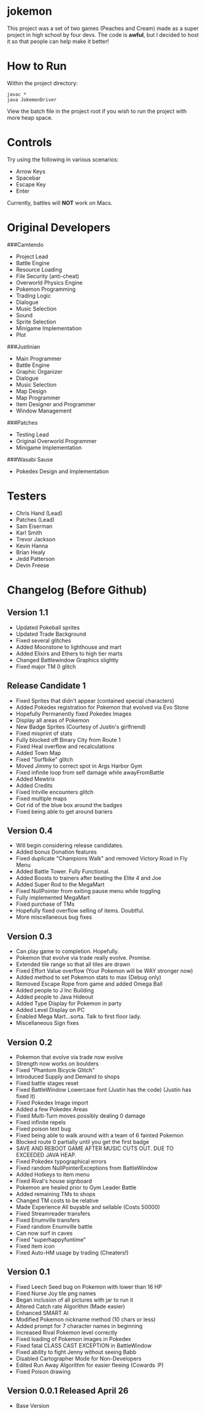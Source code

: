 jokemon
=======

This project was a set of two games (Peaches and Cream) made as a super project in high school by four devs. The code is **awful**, but I decided to host it so that people can help make it better!

How to Run
========
Within the project directory:
```
javac *
java JokemonDriver
```
View the batch file in the project root if you wish to run the project with more heap space.

Controls
========
Try using the following in various scenarios:
+ Arrow Keys
+ Spacebar
+ Escape Key
+ Enter

Currently, battles will **NOT** work on Macs.

Original Developers
======

###Camtendo
+ Project Lead 
+ Battle Engine 
+ Resource Loading
+ File Security (anti-cheat) 
+ Overworld Physics Engine 
+ Pokemon Programming
+ Trading Logic
+ Dialogue
+ Music Selection
+ Sound
+ Sprite Selection
+ Minigame Implementation
+ Plot

###Justinian
+ Main Programmer 
+ Battle Engine
+ Graphic Organizer
+ Dialogue
+ Music Selection
+ Map Design
+ Map Programmer
+ Item Designer and Programmer
+ Window Management

###Patches
+ Testing Lead
+ Original Overworld Programmer
+ Minigame Implementation

###Wasabi Sause
+ Pokedex Design and Implementation

Testers
=======
+ Chris Hand (Lead)
+ Patches (Lead)
+ Sam Eiserman
+ Karl Smith
+ Trevor Jackson
+ Kevin Hanna
+ Brian Healy
+ Jedd Patterson
+ Devin Freese

Changelog (Before Github)
=========

Version 1.1
---------------------------------
* Updated Pokeball sprites
* Updated Trade Background
* Fixed several glitches
* Added Moonstone to lighthouse and mart
* Added Elixirs and Ethers to high tier marts
* Changed Battlewindow Graphics slightly
* Fixed major TM 0 glitch

Release Candidate 1
-------------------
* Fixed Sprites that didn't appear (contained special characters)
* Added Pokedex registration for Pokemon that evolved via Evo Stone
* Hopefully Permanently fixed Pokedex Images
* Display all areas of Pokemon
* New Badge Sprites (Courtesy of Justin's girlfriend)
* Fixed misprint of stats
* Fully blocked off Binary City from Route 1
* Fixed Heal overflow and recalculations
* Added Town Map
* Fixed "Surfbike" glitch
* Moved Jimmy to correct spot in Args Harbor Gym
* Fixed infinite loop from self damage while awayFromBattle
* Added Mewtrix
* Added Credits
* Fixed Intville encounters glitch
* Fixed multiple maps
* Got rid of the blue box around the badges
* Fixed being able to get around bariers


Version 0.4
-----------
* Will begin considering release candidates.
* Added bonus Donation features
* Fixed duplicate "Champions Walk" and removed Victory Road in Fly Menu
* Added Battle Tower. Fully Functional.
* Added Boosts to trainers after beating the Elite 4 and Joe
* Added Super Rod to the MegaMart
* Fixed NullPointer from exiting pause menu while toggling
* Fully implemented MegaMart
* Fixed purchase of TMs
* Hopefully fixed overflow selling of items. Doubtful.
* More miscellaneous bug fixes

Version 0.3
-----------
* Can play game to completion. Hopefully.
* Pokemon that evolve via trade really evolve. Promise.
* Extended tile range so that all tiles are drawn
* Fixed Effort Value overflow (Your Pokemon will be WAY stronger now)
* Added method to set Pokemon stats to max (Debug only)
* Removed Escape Rope from game and added Omega Ball
* Added people to J Inc Building
* Added people to Java Hideout
* Added Type Display for Pokemon in party
* Added Level Display on PC
* Enabled Mega Mart...sorta. Talk to first floor lady.
* Miscellaneous Sign fixes

Version 0.2
-----------
* Pokemon that evolve via trade now evolve
* Strength now works on boulders
* Fixed "Phantom Bicycle Glitch"
* Introduced Supply and Demand to shops
* Fixed battle stages reset
* Fixed BattleWindow Lowercase font (Justin has the code) (Justin has fixed it)
* Fixed Pokedex Image import
* Added a few Pokedex Areas
* Fixed Multi-Turn moves possibly dealing 0 damage
* Fixed infinite repels
* Fixed poison text bug
* Fixed being able to walk around with a team of 6 fainted Pokemon
* Blocked route 0 partially until you get the first badge
* SAVE AND REBOOT GAME AFTER MUSIC CUTS OUT. DUE TO EXCEEDED JAVA HEAP.
* Fixed Pokedex typographical errors
* Fixed random NullPointerExceptions from BattleWindow
* Added Hotkeys to item menu
* Fixed Rival's house signboard
* Pokemon are healed prior to Gym Leader Battle
* Added remaining TMs to shops
* Changed TM costs to be relative
* Made Experience All buyable and sellable (Costs 50000)
* Fixed Streamreader transfers
* Fixed Enumville transfers
* Fixed random Enumville battle
* Can now surf in caves
* Fixed "superhappyfuntime"
* Fixed item icon
* Fixed Auto-HM usage by trading (Cheaters!)

Version 0.1
-------------
* Fixed Leech Seed bug on Pokemon with lower than 16 HP
* Fixed Nurse Joy tile png names
* Began inclusion of all pictures with jar to run it
* Altered Catch rate Algorithm (Made easier)
* Enhanced SMART AI
* Modified Pokemon nickname method (10 chars or less)
* Added prompt for 7 character names in beginning
* Increased Rival Pokemon level correctly
* Fixed loading of Pokemon images in Pokedex
* Fixed fatal CLASS CAST EXCEPTION in BattleWindow
* Fixed ability to fight Jenny without seeing Babb
* Disabled Cartographer Mode for Non-Developers
* Edited Run Away Algorithm for easier fleeing (Cowards :P)
* Fixed Poison drawing

Version 0.0.1 Released April 26
-------------------------------
* Base Version

